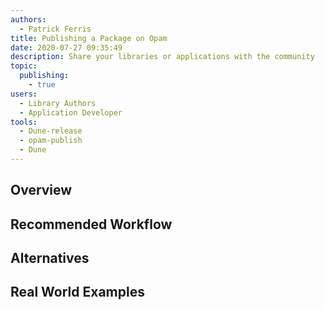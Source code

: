 ```yaml
---
authors:
  - Patrick Ferris
title: Publishing a Package on Opam
date: 2020-07-27 09:35:49
description: Share your libraries or applications with the community
topic: 
  publishing: 
    - true
users:
  - Library Authors
  - Application Developer
tools:
  - Dune-release
  - opam-publish
  - Dune
---
```


## Overview

## Recommended Workflow

## Alternatives

## Real World Examples
